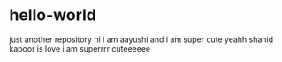 # hello-world
just another repository
hi i am aayushi and i am super cute
yeahh
shahid kapoor is love
i am superrrr cuteeeeee
